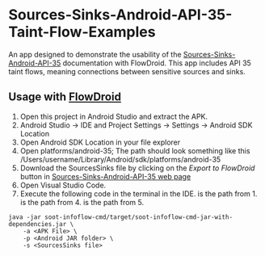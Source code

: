 # Sources-Sinks-Android-API-35-Taint-Flow-Examples
An app designed to demonstrate the usability of the [Sources-Sinks-Android-API-35](https://github.com/Laurax64/Sources-Sinks-Android-API-35) documentation with FlowDroid. This app includes API 35 taint flows, meaning connections between sensitive sources and sinks. 

## Usage with [FlowDroid](https://github.com/secure-software-engineering/FlowDroid)
1. Open this project in Android Studio and extract the APK.
2. Android Studio -> IDE and Project Settings -> Settings -> Android SDK Location
3. Open Android SDK Location in your file explorer
4. Open platforms/android-35; The path should look something like this /Users/username/Library/Android/sdk/platforms/android-35
5. Download the SourcesSinks file by clicking on the *Export to FlowDroid* button in [Sources-Sinks-Android-API-35 web page](https://laurax64.github.io/Sources-Sinks-Android-API-35/)
6. Open Visual Studio Code.
7. Execute the following code in the terminal in the IDE. <APK File> is the path from 1. <Android JAR folder> is the path from 4. <SourcesSinks file> is the path from 5.
```
java -jar soot-infoflow-cmd/target/soot-infoflow-cmd-jar-with-dependencies.jar \
    -a <APK File> \
    -p <Android JAR folder> \
    -s <SourcesSinks file>
```
